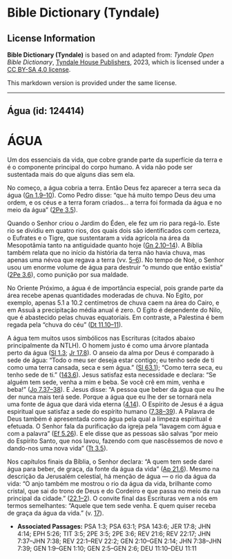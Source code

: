 # Bible Dictionary (Tyndale)

## License Information

**Bible Dictionary (Tyndale)** is based on and adapted from: _Tyndale Open Bible Dictionary_, [Tyndale House Publishers](https://tyndaleopenresources.com/), 2023, which is licensed under a [CC BY-SA 4.0 license](https://creativecommons.org/licenses/by-sa/4.0/legalcode.en).

This markdown version is provided under the same license.



--------------------------------

## Água (id: 124414)

ÁGUA
====

Um dos essenciais da vida, que cobre grande parte da superfície da terra e é o componente principal do corpo humano. A vida não pode ser sustentada mais do que alguns dias sem ela.

No começo, a água cobria a terra. Então Deus fez aparecer a terra seca da água ([Gn 1\.9–10](https://ref.ly/Gen1:9-Gen1:10)). Como Pedro disse: “que há muito tempo Deus deu uma ordem, e os céus e a terra foram criados... a terra foi formada da água e no meio da água” ([2Pe 3\.5](https://ref.ly/2Pet3:5)).

Quando o Senhor criou o Jardim do Éden, ele fez um rio para regá\-lo. Este rio se dividiu em quatro rios, dos quais dois são identificados com certeza, o Eufrates e o Tigre, que sustentaram a vida agrícola na área da Mesopotâmia tanto na antiguidade quanto hoje ([Gn 2\.10–14](https://ref.ly/Gen2:10-Gen2:14)). A Bíblia também relata que no início da história da terra não havia chuva, mas apenas uma névoa que regava a terra (vv. [5–6](https://ref.ly/Gen2:5-Gen2:6)). No tempo de Noé, o Senhor usou um enorme volume de água para destruir “o mundo que então existia” ([2Pe 3\.6](https://ref.ly/2Pet3:6)), como punição por sua maldade.

No Oriente Próximo, a água é de importância especial, pois grande parte da área recebe apenas quantidades moderadas de chuva. No Egito, por exemplo, apenas 5\.1 a 10\.2 centímetros de chuva caem na área do Cairo, e em Assuã a precipitação média anual é zero. O Egito é dependente do Nilo, que é abastecido pelas chuvas equatoriais. Em contraste, a Palestina é bem regada pela “chuva do céu” ([Dt 11\.10–11](https://ref.ly/Deut11:10-Deut11:11)).

A água tem muitos usos simbólicos nas Escrituras (citados abaixo principalmente da NTLH). O homem justo é como uma árvore plantada perto da água ([Sl 1\.3](https://ref.ly/Ps1:3); [Jr 17\.8](https://ref.ly/Jer17:8)). O anseio da alma por Deus é comparado à sede de água: “Todo o meu ser deseja estar contigo; eu tenho sede de ti como uma terra cansada, seca e sem água.” ([Sl 63\.1](https://ref.ly/Ps63:1)); “Como terra seca, eu tenho sede de ti.” ([143\.6](https://ref.ly/Ps143:6)). Jesus satisfaz esta necessidade e declara: “Se alguém tem sede, venha a mim e beba. Se você crê em mim, venha e beba!” ([Jo 7\.37–38](https://ref.ly/John7:37-John7:38)). E Jesus disse: “A pessoa que beber da água que eu lhe der nunca mais terá sede. Porque a água que eu lhe der se tornará nela uma fonte de água que dará vida eterna ([4\.14](https://ref.ly/John4:14)). O Espírito de Jesus é a água espiritual que satisfaz a sede do espírito humano ([7\.38–39](https://ref.ly/John7:38-John7:39)). A Palavra de Deus também é apresentada como água pela qual a limpeza espiritual é efetuada. O Senhor fala da purificação da igreja pela “lavagem com água e com a palavra” ([Ef 5\.26](https://ref.ly/Eph5:26)). E ele disse que as pessoas são salvas “por meio do Espírito Santo, que nos lavou, fazendo com que nascêssemos de novo e dando\-nos uma nova vida” ([Tt 3\.5](https://ref.ly/Titus3:5)).

Nos capítulos finais da Bíblia, o Senhor declara: “A quem tem sede darei água para beber, de graça, da fonte da água da vida” ([Ap 21\.6](https://ref.ly/Rev21:6)). Mesmo na descrição da Jerusalém celestial, há menção de água — o rio da água da vida: “O anjo também me mostrou o rio da água da vida, brilhante como cristal, que sai do trono de Deus e do Cordeiro e que passa no meio da rua principal da cidade.” ([22\.1–2](https://ref.ly/Rev22:1-Rev22:2)). O convite final das Escrituras vem a nós em termos semelhantes: “Aquele que tem sede venha. E quem quiser receba de graça da água da vida.” (v. [17](https://ref.ly/Rev22:17)).

* **Associated Passages:** PSA 1:3; PSA 63:1; PSA 143:6; JER 17:8; JHN 4:14; EPH 5:26; TIT 3:5; 2PE 3:5; 2PE 3:6; REV 21:6; REV 22:17; JHN 7:37–JHN 7:38; REV 22:1–REV 22:2; GEN 2:10–GEN 2:14; JHN 7:38–JHN 7:39; GEN 1:9–GEN 1:10; GEN 2:5–GEN 2:6; DEU 11:10–DEU 11:11

